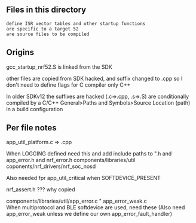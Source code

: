 Files in this directory
-

	define ISR vector tables and other startup functions
	are specific to a target 52
	are source files to be compiled
	
Origins
-

gcc_startup_nrf52.S     is linked from the SDK
	
other files are copied from SDK hacked, and suffix changed to .cpp so I don't need to define flags for C compiler only C++
	
In older SDKv12 the suffixes are hacked (.c=>.cpp, .s=>.S) are conditionally compiled by a C/C++ General>Paths and Symbols>Source Location (path) in a build configuration
	
Per file notes
-
app_util_platform.c => .cpp       

When LOGGING defined need this
and add include paths to ".h and app_error.h and nrf_error.h
	components/libraries/util
	coponents/nrf_drivers/nrf_soc_nosd
	
Also needed fpr app_util_critical<foo> when SOFTDEVICE_PRESENT
	
nrf_assert.h     ??? why copied

components/libraries/util/app_error.c
" app_error_weak.c    
     When multiprotocol and BLE softdevice are used, need these
     (Also need app_error_weak unless we define our own app_error_fault_handler)

